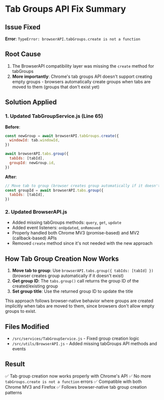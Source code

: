 # Tab Groups API Fix Summary

## Issue Fixed

**Error**: `TypeError: browserAPI.tabGroups.create is not a function`

## Root Cause

1. The BrowserAPI compatibility layer was missing the `create` method for tabGroups
2. **More importantly**: Chrome's tab groups API doesn't support creating empty groups - browsers automatically create groups when tabs are moved to them (groups that don't exist yet)

## Solution Applied

### 1. Updated TabGroupService.js (Line 65)

**Before**:

```javascript
const newGroup = await browserAPI.tabGroups.create({
  windowId: tab.windowId,
})

await browserAPI.tabs.group({
  tabIds: [tabId],
  groupId: newGroup.id,
})
```

**After**:

```javascript
// Move tab to group (browser creates group automatically if it doesn't exist)
const groupId = await browserAPI.tabs.group({
  tabIds: [tabId],
})
```

### 2. Updated BrowserAPI.js

- Added missing tabGroups methods: `query`, `get`, `update`
- Added event listeners: `onUpdated`, `onRemoved`
- Properly handled both Chrome MV3 (promise-based) and MV2 (callback-based) APIs
- Removed `create` method since it's not needed with the new approach

## How Tab Group Creation Now Works

1. **Move tab to group**: Use `browserAPI.tabs.group({ tabIds: [tabId] })` (browser creates group automatically if it doesn't exist)
2. **Get group ID**: The `tabs.group()` call returns the group ID of the created/existing group
3. **Set group title**: Use the returned group ID to update the title

This approach follows browser-native behavior where groups are created implicitly when tabs are moved to them, since browsers don't allow empty groups to exist.

## Files Modified

- `/src/services/TabGroupService.js` - Fixed group creation logic
- `/src/utils/BrowserAPI.js` - Added missing tabGroups API methods and events

## Result

✅ Tab group creation now works properly with Chrome's API
✅ No more `tabGroups.create is not a function` errors
✅ Compatible with both Chrome MV3 and Firefox
✅ Follows browser-native tab group creation patterns

